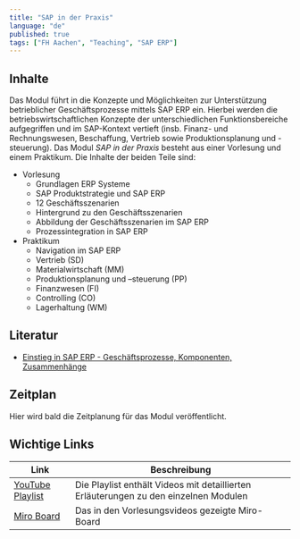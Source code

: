 ```yaml
---
title: "SAP in der Praxis"
language: "de"
published: true
tags: ["FH Aachen", "Teaching", "SAP ERP"]
---
```


## Inhalte

Das Modul führt in die Konzepte und Möglichkeiten zur Unterstützung betrieblicher Geschäftsprozesse mittels SAP ERP ein.
Hierbei werden die betriebswirtschaftlichen Konzepte der unterschiedlichen Funktionsbereiche aufgegriffen und im SAP-Kontext vertieft
(insb. Finanz- und Rechnungswesen, Beschaffung, Vertrieb sowie Produktionsplanung und -steuerung).
Das Modul *SAP in der Praxis* besteht aus einer Vorlesung und einem Praktikum. Die Inhalte der beiden Teile sind:

* Vorlesung
  * Grundlagen ERP Systeme
  * SAP Produktstrategie und SAP ERP
  * 12 Geschäftsszenarien
  * Hintergrund zu den Geschäftsszenarien
  * Abbildung der Geschäftsszenarien im SAP ERP
  * Prozessintegration in SAP ERP
* Praktikum
  * Navigation im SAP ERP
  * Vertrieb (SD)
  * Materialwirtschaft (MM)
  * Produktionsplanung und –steuerung (PP)
  * Finanzwesen (FI)
  * Controlling (CO)
  * Lagerhaltung (WM)

## Literatur
* [Einstieg in SAP ERP - Geschäftsprozesse, Komponenten, Zusammenhänge](https://www.rheinwerk-verlag.de/einstieg-in-sap-erp-geschaeftsprozesse-komponenten-zusammenhaenge-erklaert-am-beispielunternehmen-global-bike/)

## Zeitplan

Hier wird bald die Zeitplanung für das Modul veröffentlicht. 

## Wichtige Links

| Link | Beschreibung |
| ---- | ------------ |
| [YouTube Playlist](https://www.youtube.com/playlist?list=PLl09U8aTDcv1nplJmrOcLpsGkNBE_zDYn) | Die Playlist enthält Videos mit detaillierten Erläuterungen zu den einzelnen Modulen |
| [Miro Board](https://miro.com/app/board/o9J_klaBjMQ=/) | Das in den Vorlesungsvideos gezeigte Miro-Board |


